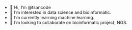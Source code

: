 - 👋 Hi, I’m @tsancode
- 👀 I’m interested in data science and bioinformatic.
- 🌱 I’m currently learning machine learning.
- 💞️ I’m looking to collaborate on bioinformatic project, NGS.

<!---
tsancode/tsancode is a ✨ special ✨ repository because its `README.md` (this file) appears on your GitHub profile.
You can click the Preview link to take a look at your changes.
--->
